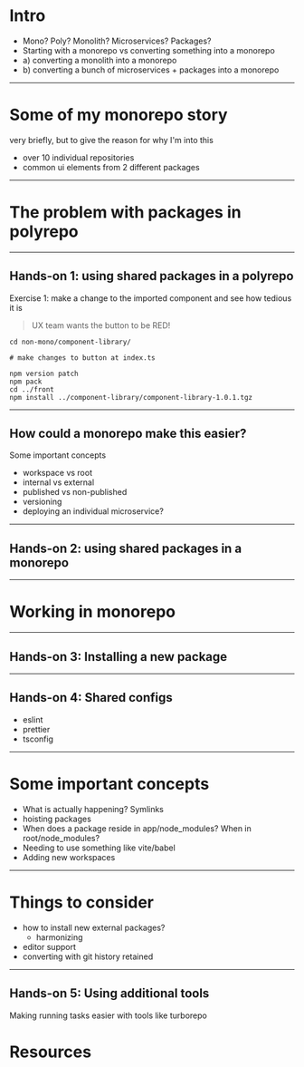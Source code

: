 # Intro

<v-clicks>

- Mono? Poly? Monolith? Microservices? Packages?
- Starting with a monorepo vs converting something into a monorepo
- a) converting a monolith into a monorepo
- b) converting a bunch of microservices + packages into a monorepo

</v-clicks>

---

# Some of my monorepo story

very briefly, but to give the reason for why I'm into this

<v-clicks>

- over 10 individual repositories
- common ui elements from 2 different packages

</v-clicks>

---

# The problem with packages in polyrepo

---

## Hands-on 1: using shared packages in a polyrepo

<v-clicks>

Exercise 1: make a change to the imported component and see how tedious it is

> UX team wants the button to be RED!

```
cd non-mono/component-library/

# make changes to button at index.ts

npm version patch
npm pack
cd ../front
npm install ../component-library/component-library-1.0.1.tgz

```

</v-clicks>

---

## How could a monorepo make this easier?

<v-clicks>

Some important concepts

- workspace vs root
- internal vs external
- published vs non-published
- versioning
- deploying an individual microservice?

</v-clicks>

---

## Hands-on 2: using shared packages in a monorepo

---

# Working in monorepo

---

## Hands-on 3: Installing a new package

---

## Hands-on 4: Shared configs

- eslint
- prettier
- tsconfig

---

# Some important concepts

- What is actually happening? Symlinks
- hoisting packages
- When does a package reside in app/node_modules? When in root/node_modules?
- Needing to use something like vite/babel
- Adding new workspaces

---

# Things to consider

- how to install new external packages?
  - harmonizing
- editor support
- converting with git history retained

---

## Hands-on 5: Using additional tools

Making running tasks easier with tools like turborepo

# Resources

<!--

## META:

- Jokainen voi tehdä tahollaan, ja vetäjän johdolla ollaan yksi taho?

-->
